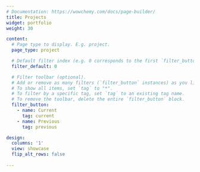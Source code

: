 ```yaml
---
# Documentation: https://wowchemy.com/docs/page-builder/
title: Projects
widget: portfolio
weight: 30

content:
  # Page type to display. E.g. project.
  page_type: project

  # Default filter index (e.g. 0 corresponds to the first `filter_button` instance below).
  filter_default: 0

  # Filter toolbar (optional).
  # Add or remove as many filters (`filter_button` instances) as you like.
  # To show all items, set `tag` to "*".
  # To filter by a specific tag, set `tag` to an existing tag name.
  # To remove the toolbar, delete the entire `filter_button` block.
  filter_button:
    - name: Current 
      tag: current
    - name: Previous
      tag: previous

design:
  columns: '1'
  view: showcase
  flip_alt_rows: false
 
---
```

